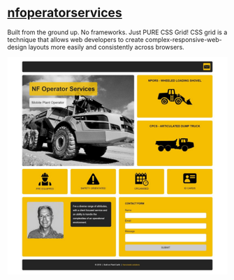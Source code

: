 # [nfoperatorservices](https://iamnigelfrancis.com/projects/nf-operator-services/index.html)

Built from the ground up. No frameworks. Just PURE CSS Grid! CSS grid is a technique that allows web developers to create complex-responsive-web-design layouts more easily and consistently across browsers.

![Front Page](/img/nf-operator-services-fullpage.jpg)


